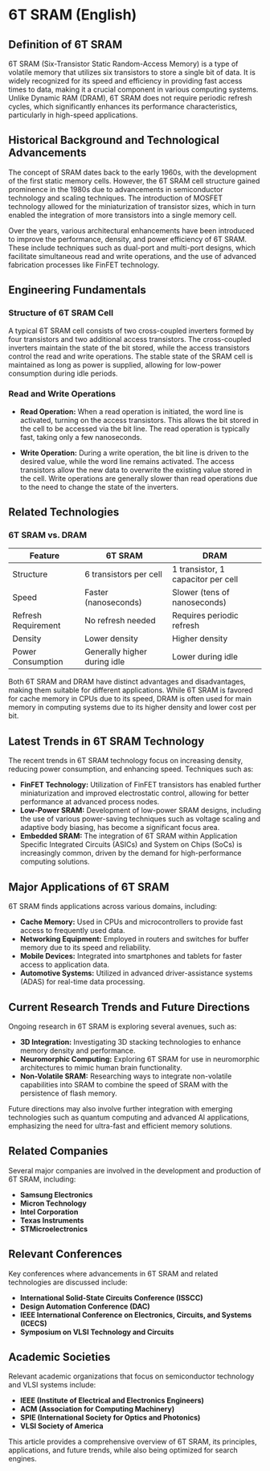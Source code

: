 # 6T SRAM (English)

## Definition of 6T SRAM

6T SRAM (Six-Transistor Static Random-Access Memory) is a type of volatile memory that utilizes six transistors to store a single bit of data. It is widely recognized for its speed and efficiency in providing fast access times to data, making it a crucial component in various computing systems. Unlike Dynamic RAM (DRAM), 6T SRAM does not require periodic refresh cycles, which significantly enhances its performance characteristics, particularly in high-speed applications.

## Historical Background and Technological Advancements

The concept of SRAM dates back to the early 1960s, with the development of the first static memory cells. However, the 6T SRAM cell structure gained prominence in the 1980s due to advancements in semiconductor technology and scaling techniques. The introduction of MOSFET technology allowed for the miniaturization of transistor sizes, which in turn enabled the integration of more transistors into a single memory cell.

Over the years, various architectural enhancements have been introduced to improve the performance, density, and power efficiency of 6T SRAM. These include techniques such as dual-port and multi-port designs, which facilitate simultaneous read and write operations, and the use of advanced fabrication processes like FinFET technology.

## Engineering Fundamentals

### Structure of 6T SRAM Cell

A typical 6T SRAM cell consists of two cross-coupled inverters formed by four transistors and two additional access transistors. The cross-coupled inverters maintain the state of the bit stored, while the access transistors control the read and write operations. The stable state of the SRAM cell is maintained as long as power is supplied, allowing for low-power consumption during idle periods.

### Read and Write Operations

- **Read Operation:** When a read operation is initiated, the word line is activated, turning on the access transistors. This allows the bit stored in the cell to be accessed via the bit line. The read operation is typically fast, taking only a few nanoseconds.

- **Write Operation:** During a write operation, the bit line is driven to the desired value, while the word line remains activated. The access transistors allow the new data to overwrite the existing value stored in the cell. Write operations are generally slower than read operations due to the need to change the state of the inverters.

## Related Technologies

### 6T SRAM vs. DRAM

| Feature                | 6T SRAM                          | DRAM                               |
|------------------------|----------------------------------|------------------------------------|
| Structure              | 6 transistors per cell           | 1 transistor, 1 capacitor per cell |
| Speed                  | Faster (nanoseconds)             | Slower (tens of nanoseconds)       |
| Refresh Requirement     | No refresh needed                 | Requires periodic refresh           |
| Density                | Lower density                     | Higher density                      |
| Power Consumption       | Generally higher during idle     | Lower during idle                  |

Both 6T SRAM and DRAM have distinct advantages and disadvantages, making them suitable for different applications. While 6T SRAM is favored for cache memory in CPUs due to its speed, DRAM is often used for main memory in computing systems due to its higher density and lower cost per bit.

## Latest Trends in 6T SRAM Technology

The recent trends in 6T SRAM technology focus on increasing density, reducing power consumption, and enhancing speed. Techniques such as:

- **FinFET Technology:** Utilization of FinFET transistors has enabled further miniaturization and improved electrostatic control, allowing for better performance at advanced process nodes.
- **Low-Power SRAM:** Development of low-power SRAM designs, including the use of various power-saving techniques such as voltage scaling and adaptive body biasing, has become a significant focus area.
- **Embedded SRAM:** The integration of 6T SRAM within Application Specific Integrated Circuits (ASICs) and System on Chips (SoCs) is increasingly common, driven by the demand for high-performance computing solutions.

## Major Applications of 6T SRAM

6T SRAM finds applications across various domains, including:

- **Cache Memory:** Used in CPUs and microcontrollers to provide fast access to frequently used data.
- **Networking Equipment:** Employed in routers and switches for buffer memory due to its speed and reliability.
- **Mobile Devices:** Integrated into smartphones and tablets for faster access to application data.
- **Automotive Systems:** Utilized in advanced driver-assistance systems (ADAS) for real-time data processing.

## Current Research Trends and Future Directions

Ongoing research in 6T SRAM is exploring several avenues, such as:

- **3D Integration:** Investigating 3D stacking technologies to enhance memory density and performance.
- **Neuromorphic Computing:** Exploring 6T SRAM for use in neuromorphic architectures to mimic human brain functionality.
- **Non-Volatile SRAM:** Researching ways to integrate non-volatile capabilities into SRAM to combine the speed of SRAM with the persistence of flash memory.

Future directions may also involve further integration with emerging technologies such as quantum computing and advanced AI applications, emphasizing the need for ultra-fast and efficient memory solutions.

## Related Companies

Several major companies are involved in the development and production of 6T SRAM, including:

- **Samsung Electronics**
- **Micron Technology**
- **Intel Corporation**
- **Texas Instruments**
- **STMicroelectronics**

## Relevant Conferences

Key conferences where advancements in 6T SRAM and related technologies are discussed include:

- **International Solid-State Circuits Conference (ISSCC)**
- **Design Automation Conference (DAC)**
- **IEEE International Conference on Electronics, Circuits, and Systems (ICECS)**
- **Symposium on VLSI Technology and Circuits**

## Academic Societies

Relevant academic organizations that focus on semiconductor technology and VLSI systems include:

- **IEEE (Institute of Electrical and Electronics Engineers)**
- **ACM (Association for Computing Machinery)**
- **SPIE (International Society for Optics and Photonics)**
- **VLSI Society of America**

This article provides a comprehensive overview of 6T SRAM, its principles, applications, and future trends, while also being optimized for search engines.